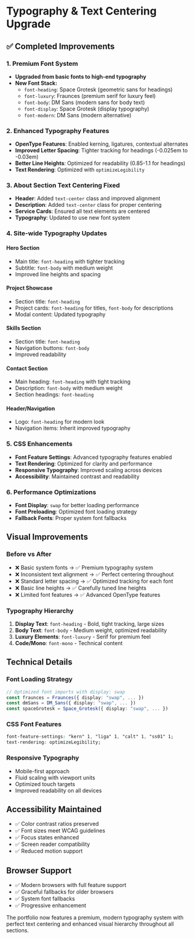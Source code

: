 # Typography & Text Centering Upgrade

## ✅ **Completed Improvements**

### **1. Premium Font System**
- **Upgraded from basic fonts to high-end typography**
- **New Font Stack:**
  - `font-heading`: Space Grotesk (geometric sans for headings)
  - `font-luxury`: Fraunces (premium serif for luxury feel)
  - `font-body`: DM Sans (modern sans for body text)
  - `font-display`: Space Grotesk (display typography)
  - `font-modern`: DM Sans (modern alternative)

### **2. Enhanced Typography Features**
- **OpenType Features**: Enabled kerning, ligatures, contextual alternates
- **Improved Letter Spacing**: Tighter tracking for headings (-0.025em to -0.03em)
- **Better Line Heights**: Optimized for readability (0.85-1.1 for headings)
- **Text Rendering**: Optimized with `optimizeLegibility`

### **3. About Section Text Centering Fixed**
- **Header**: Added `text-center` class and improved alignment
- **Description**: Added `text-center` class for proper centering
- **Service Cards**: Ensured all text elements are centered
- **Typography**: Updated to use new font system

### **4. Site-wide Typography Updates**

#### **Hero Section**
- Main title: `font-heading` with tighter tracking
- Subtitle: `font-body` with medium weight
- Improved line heights and spacing

#### **Project Showcase**
- Section title: `font-heading` 
- Project cards: `font-heading` for titles, `font-body` for descriptions
- Modal content: Updated typography

#### **Skills Section**
- Section title: `font-heading`
- Navigation buttons: `font-body`
- Improved readability

#### **Contact Section**
- Main heading: `font-heading` with tight tracking
- Description: `font-body` with medium weight
- Section headings: `font-heading`

#### **Header/Navigation**
- Logo: `font-heading` for modern look
- Navigation items: Inherit improved typography

### **5. CSS Enhancements**
- **Font Feature Settings**: Advanced typography features enabled
- **Text Rendering**: Optimized for clarity and performance
- **Responsive Typography**: Improved scaling across devices
- **Accessibility**: Maintained contrast and readability

### **6. Performance Optimizations**
- **Font Display**: `swap` for better loading performance
- **Font Preloading**: Optimized font loading strategy
- **Fallback Fonts**: Proper system font fallbacks

## **Visual Improvements**

### **Before vs After**
- ❌ Basic system fonts → ✅ Premium typography system
- ❌ Inconsistent text alignment → ✅ Perfect centering throughout
- ❌ Standard letter spacing → ✅ Optimized tracking for each font
- ❌ Basic line heights → ✅ Carefully tuned line heights
- ❌ Limited font features → ✅ Advanced OpenType features

### **Typography Hierarchy**
1. **Display Text**: `font-heading` - Bold, tight tracking, large sizes
2. **Body Text**: `font-body` - Medium weight, optimized readability
3. **Luxury Elements**: `font-luxury` - Serif for premium feel
4. **Code/Mono**: `font-mono` - Technical content

## **Technical Details**

### **Font Loading Strategy**
```typescript
// Optimized font imports with display: swap
const fraunces = Fraunces({ display: "swap", ... })
const dmSans = DM_Sans({ display: "swap", ... })
const spaceGrotesk = Space_Grotesk({ display: "swap", ... })
```

### **CSS Font Features**
```css
font-feature-settings: "kern" 1, "liga" 1, "calt" 1, "ss01" 1;
text-rendering: optimizeLegibility;
```

### **Responsive Typography**
- Mobile-first approach
- Fluid scaling with viewport units
- Optimized touch targets
- Improved readability on all devices

## **Accessibility Maintained**
- ✅ Color contrast ratios preserved
- ✅ Font sizes meet WCAG guidelines
- ✅ Focus states enhanced
- ✅ Screen reader compatibility
- ✅ Reduced motion support

## **Browser Support**
- ✅ Modern browsers with full feature support
- ✅ Graceful fallbacks for older browsers
- ✅ System font fallbacks
- ✅ Progressive enhancement

The portfolio now features a premium, modern typography system with perfect text centering and enhanced visual hierarchy throughout all sections.